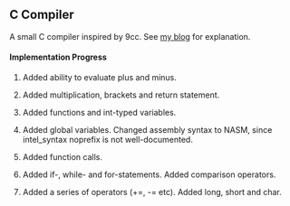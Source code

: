 ## C Compiler

A small C compiler inspired by 9cc.
See [my blog](https://aduhtkjm.wordpress.com/) for explanation.

#### Implementation Progress

1. Added ability to evaluate plus and minus.

2. Added multiplication, brackets and return statement.

3. Added functions and int-typed variables.

4. Added global variables.
Changed assembly syntax to NASM, since intel_syntax noprefix is not well-documented.

5. Added function calls.

6. Added if-, while- and for-statements.
Added comparison operators.

7. Added a series of operators (+=, -= etc).
Added long, short and char.